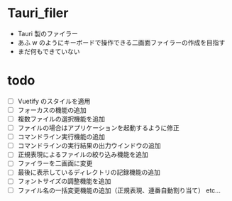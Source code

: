# Tauri_filer

- Tauri 製のファイラー
- あふ w のようにキーボードで操作できる二画面ファイラーの作成を目指す
- まだ何もできていない

# todo

- [ ] Vuetify のスタイルを適用
- [ ] フォーカスの機能の追加
- [ ] 複数ファイルの選択機能を追加
- [ ] ファイルの場合はアプリケーションを起動するように修正
- [ ] コマンドライン実行機能の追加
- [ ] コマンドラインの実行結果の出力ウインドウの追加
- [ ] 正規表現によるファイルの絞り込み機能を追加
- [ ] ファイラーを二画面に変更
- [ ] 最後に表示しているディレクトリの記録機能の追加
- [ ] フォントサイズの調整機能を追加
- [ ] ファイル名の一括変更機能の追加（正規表現、連番自動割り当て）
      etc...

